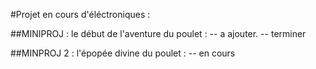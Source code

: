 #Projet en cours d'éléctroniques :

##MINIPROJ : le début de l'aventure du poulet :
--  a  ajouter.
-- terminer 

##MINPROJ 2 : l'épopée divine du poulet :
-- en cours